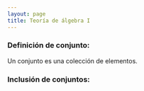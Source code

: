 ```yaml
---
layout: page
title: Teoría de álgebra I
---
```


### Definición de conjunto:
 Un conjunto es una colección de elementos.


### Inclusión de conjuntos:

